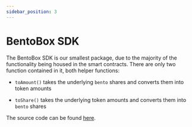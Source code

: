```yaml
---
sidebar_position: 3
---
```


# BentoBox SDK

The BentoBox SDK is our smallest package, due to the majority of the functionality being housed in the smart contracts. There are only two function contained in it, both helper functions:

-   `toAmount()` takes the underlying `bento` shares and converts them into token amounts

-   `toShare()` takes the underlying token amounts and converts them into `bento` shares

The source code can be found [here](https://github.com/sushiswap/sdk/tree/canary/packages/bentobox-sdk).
